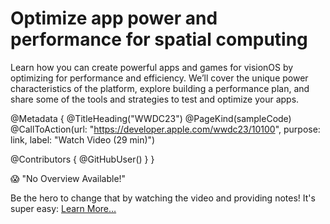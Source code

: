 # Optimize app power and performance for spatial computing

Learn how you can create powerful apps and games for visionOS by optimizing for performance and efficiency. We’ll cover the unique power characteristics of the platform, explore building a performance plan, and share some of the tools and strategies to test and optimize your apps.

@Metadata {
   @TitleHeading("WWDC23")
   @PageKind(sampleCode)
   @CallToAction(url: "https://developer.apple.com/wwdc23/10100", purpose: link, label: "Watch Video (29 min)")

   @Contributors {
      @GitHubUser(<replace this with your GitHub handle>)
   }
}

😱 "No Overview Available!"

Be the hero to change that by watching the video and providing notes! It's super easy:
 [Learn More…](https://wwdcnotes.github.io/WWDCNotes/documentation/wwdcnotes/contributing)
